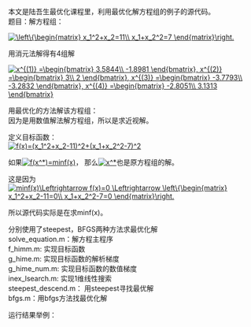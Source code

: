 

本文是陆吾生最优化课程里，利用最优化解方程组的例子的源代码。  
题目：解方程组：

<a href="https://www.codecogs.com/eqnedit.php?latex=\left\{\begin{matrix}&space;x_1^2&plus;x_2=11\\&space;x_1&plus;x_2^2=7&space;\end{matrix}\right." target="_blank"><img src="https://latex.codecogs.com/gif.latex?\left\{\begin{matrix}&space;x_1^2&plus;x_2=11\\&space;x_1&plus;x_2^2=7&space;\end{matrix}\right." title="\left\{\begin{matrix} x_1^2+x_2=11\\ x_1+x_2^2=7 \end{matrix}\right." /></a>

用消元法解得有4组解

<a href="https://www.codecogs.com/eqnedit.php?latex=x^{(1)}&space;=\begin{bmatrix}&space;3.5844\\&space;-1.8981&space;\end{bmatrix},&space;x^{(2)}&space;=\begin{bmatrix}&space;3\\&space;2&space;\end{bmatrix},&space;x^{(3)}&space;=\begin{bmatrix}&space;-3.7793\\&space;-3.2832&space;\end{bmatrix},&space;x^{(4)}&space;=\begin{bmatrix}&space;-2.8051\\&space;3.1313&space;\end{bmatrix}" target="_blank"><img src="https://latex.codecogs.com/gif.latex?x^{(1)}&space;=\begin{bmatrix}&space;3.5844\\&space;-1.8981&space;\end{bmatrix},&space;x^{(2)}&space;=\begin{bmatrix}&space;3\\&space;2&space;\end{bmatrix},&space;x^{(3)}&space;=\begin{bmatrix}&space;-3.7793\\&space;-3.2832&space;\end{bmatrix},&space;x^{(4)}&space;=\begin{bmatrix}&space;-2.8051\\&space;3.1313&space;\end{bmatrix}" title="x^{(1)} =\begin{bmatrix} 3.5844\\ -1.8981 \end{bmatrix}, x^{(2)} =\begin{bmatrix} 3\\ 2 \end{bmatrix}, x^{(3)} =\begin{bmatrix} -3.7793\\ -3.2832 \end{bmatrix}, x^{(4)} =\begin{bmatrix} -2.8051\\ 3.1313 \end{bmatrix}" /></a>


用最优化的方法解该方程组：  
因为是用数值解法解方程组，所以是求近视解。  

定义目标函数：  
<a href="https://www.codecogs.com/eqnedit.php?latex=f(x)=(x_1^2&plus;x_2-11)^2&plus;(x_1&plus;x_2^2-7)^2" target="_blank"><img src="https://latex.codecogs.com/gif.latex?f(x)=(x_1^2&plus;x_2-11)^2&plus;(x_1&plus;x_2^2-7)^2" title="f(x)=(x_1^2+x_2-11)^2+(x_1+x_2^2-7)^2" /></a>

如果<a href="https://www.codecogs.com/eqnedit.php?latex=f(x^*)=minf(x)" target="_blank"><img src="https://latex.codecogs.com/gif.latex?f(x^*)=minf(x)" title="f(x^*)=minf(x)" /></a>， 那么<a href="https://www.codecogs.com/eqnedit.php?latex=x^*" target="_blank"><img src="https://latex.codecogs.com/gif.latex?x^*" title="x^*" /></a>也是原方程组的解。  

这是因为  
<a href="https://www.codecogs.com/eqnedit.php?latex=minf(x)\Leftrightarrow&space;f(x)=0&space;\Leftrightarrow&space;\left\{\begin{matrix}&space;x_1^2&plus;x_2-11=0\\&space;x_1&plus;x_2^2-7=0&space;\end{matrix}\right." target="_blank"><img src="https://latex.codecogs.com/gif.latex?minf(x)\Leftrightarrow&space;f(x)=0&space;\Leftrightarrow&space;\left\{\begin{matrix}&space;x_1^2&plus;x_2-11=0\\&space;x_1&plus;x_2^2-7=0&space;\end{matrix}\right." title="minf(x)\Leftrightarrow f(x)=0 \Leftrightarrow \left\{\begin{matrix} x_1^2+x_2-11=0\\ x_1+x_2^2-7=0 \end{matrix}\right." /></a>

所以源代码实际是在求minf(x)。  

分别使用了steepest，BFGS两种方法求最优化解  
solve_equation.m：解方程主程序  
f_himm.m: 实现目标函数  
g_hime.m: 实现目标函数的解析梯度  
g_hime_num.m: 实现目标函数的数值梯度  
inex_lsearch.m: 实现1维线性搜索  
steepest_descend.m： 用steepest寻找最优解  
bfgs.m：用bfgs方法找最优化解  

运行结果举例：
